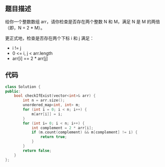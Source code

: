 ## 题目描述
给你一个整数数组 arr，请你检查是否存在两个整数 N 和 M，满足 N 是 M 的两倍（即，N = 2 * M）。

更正式地，检查是否存在两个下标 i 和 j 满足：

- i != j
- 0 <= i, j < arr.length
- arr[i] == 2 * arr[j]

## 代码

```c++
class Solution {
public:
    bool checkIfExist(vector<int>& arr) {
        int n = arr.size();
        unordered_map<int, int> m;
        for (int i = 0; i < n; i++) {
            m[arr[i]] = i;
        }
        for (int i= 0; i < n; i++) {
            int complement = 2 * arr[i];
            if (m.count(complement) && m[complement] != i) {
                return true;
            }
        }
        return false;
    }
};

```
